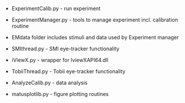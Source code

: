 * ExperimentCalib.py - run experiment
* ExperimentManager.py - tools to manage experiment incl. calibration routine
* EMdata folder includes stimuli and data used by Experiment manager
* SMIthread.py - SMI eye-tracker functionality

* iViewX.py - wrapper for IviewXAPI64.dll

* TobiiThread.py - Tobii eye-tracker functionality
* AnalyzeCalib.py  - data analysis
* matusplotlib.py - figure plotting routines


